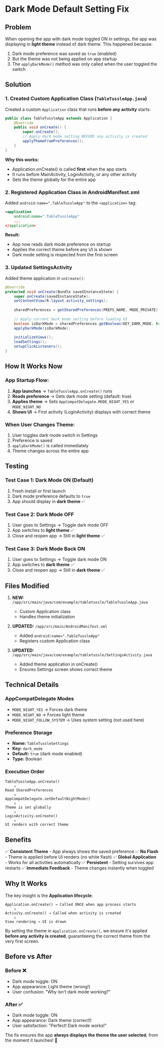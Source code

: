 # Dark Mode Default Setting Fix

## Problem
When opening the app with dark mode toggled ON in settings, the app was displaying in **light theme** instead of dark theme. This happened because:

1. Dark mode preference was saved as `true` (enabled)
2. But the theme was not being applied on app startup
3. The `applyDarkMode()` method was only called when the user toggled the switch

## Solution

### 1. Created Custom Application Class (`TableTussleApp.java`)

Created a custom `Application` class that runs **before any activity** starts:

```java
public class TableTussleApp extends Application {
    @Override
    public void onCreate() {
        super.onCreate();
        // Apply dark mode setting BEFORE any activity is created
        applyThemeFromPreferences();
    }
}
```

**Why this works:**
- Application.onCreate() is called **first** when the app starts
- It runs before MainActivity, LoginActivity, or any other activity
- Sets the theme globally for the entire app

### 2. Registered Application Class in AndroidManifest.xml

Added `android:name=".TableTussleApp"` to the `<application>` tag:

```xml
<application
    android:name=".TableTussleApp"
    ...
</application>
```

**Result:**
- App now reads dark mode preference on startup
- Applies the correct theme before any UI is shown
- Dark mode setting is respected from the first screen

### 3. Updated SettingsActivity

Added theme application in `onCreate()`:

```java
@Override
protected void onCreate(Bundle savedInstanceState) {
    super.onCreate(savedInstanceState);
    setContentView(R.layout.activity_settings);
    
    sharedPreferences = getSharedPreferences(PREFS_NAME, MODE_PRIVATE);
    
    // Apply current dark mode setting before loading UI
    boolean isDarkMode = sharedPreferences.getBoolean(KEY_DARK_MODE, true);
    applyDarkMode(isDarkMode);
    
    initializeViews();
    loadSettings();
    setupClickListeners();
}
```

## How It Works Now

### App Startup Flow:
1. **App launches** → `TableTussleApp.onCreate()` runs
2. **Reads preference** → Gets dark mode setting (default: true)
3. **Applies theme** → Sets `AppCompatDelegate.MODE_NIGHT_YES` or `MODE_NIGHT_NO`
4. **Shows UI** → First activity (LoginActivity) displays with correct theme

### When User Changes Theme:
1. User toggles dark mode switch in Settings
2. Preference is saved
3. `applyDarkMode()` is called immediately
4. Theme changes across the entire app

## Testing

### Test Case 1: Dark Mode ON (Default)
1. Fresh install or first launch
2. Dark mode preference defaults to `true`
3. App should display in **dark theme** ✅

### Test Case 2: Dark Mode OFF
1. User goes to Settings → Toggle dark mode OFF
2. App switches to **light theme** ✅
3. Close and reopen app → Still in **light theme** ✅

### Test Case 3: Dark Mode Back ON
1. User goes to Settings → Toggle dark mode ON
2. App switches to **dark theme** ✅
3. Close and reopen app → Still in **dark theme** ✅

## Files Modified

1. **NEW:** `/app/src/main/java/com/example/tabletussle/TableTussleApp.java`
   - Custom Application class
   - Handles theme initialization

2. **UPDATED:** `/app/src/main/AndroidManifest.xml`
   - Added `android:name=".TableTussleApp"`
   - Registers custom Application class

3. **UPDATED:** `/app/src/main/java/com/example/tabletussle/SettingsActivity.java`
   - Added theme application in onCreate()
   - Ensures Settings screen shows correct theme

## Technical Details

### AppCompatDelegate Modes
- `MODE_NIGHT_YES` → Forces dark theme
- `MODE_NIGHT_NO` → Forces light theme
- `MODE_NIGHT_FOLLOW_SYSTEM` → Uses system setting (not used here)

### Preference Storage
- **Name:** `TableTussleSettings`
- **Key:** `dark_mode`
- **Default:** `true` (dark mode enabled)
- **Type:** Boolean

### Execution Order
```
TableTussleApp.onCreate()
    ↓
Read SharedPreferences
    ↓
AppCompatDelegate.setDefaultNightMode()
    ↓
Theme is set globally
    ↓
LoginActivity.onCreate()
    ↓
UI renders with correct theme
```

## Benefits

✅ **Consistent Theme** - App always shows the saved preference
✅ **No Flash** - Theme is applied before UI renders (no white flash)
✅ **Global Application** - Works for all activities automatically
✅ **Persistent** - Setting survives app restarts
✅ **Immediate Feedback** - Theme changes instantly when toggled

## Why It Works

The key insight is the **Application lifecycle**:

```
Application.onCreate() → Called ONCE when app process starts
    ↓
Activity.onCreate() → Called when activity is created
    ↓
View rendering → UI is drawn
```

By setting the theme in `Application.onCreate()`, we ensure it's applied **before any activity is created**, guaranteeing the correct theme from the very first screen.

## Before vs After

### Before ❌
- Dark mode toggle: ON
- App appearance: Light theme (wrong!)
- User confusion: "Why isn't dark mode working?"

### After ✅
- Dark mode toggle: ON
- App appearance: Dark theme (correct!)
- User satisfaction: "Perfect! Dark mode works!"

The fix ensures the app **always displays the theme the user selected**, from the moment it launches! 🎉

